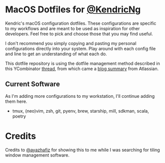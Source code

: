 # MacOS Dotfiles for [@KendricNg](https://twitter.com/kendricng)

Kendric's macOS configuration dotfiles. These configurations are specific to my workflows and are meant to be used as inspiration for other developers. Feel free to pick and choose those that you may find useful.

I don't recommend you simply copying and pasting my personal configurations directly into your system. Play around with each config file and line to get an understanding of what each do.

This dotfile repository is using the dotfile management method described in this YCombinator [thread](https://news.ycombinator.com/item?id=11071754), from which came a [blog summary](https://www.atlassian.com/git/tutorials/dotfiles#installing-git-lfs) from Atlassian.

## Current Software

As I'm adding more configurations to my workstation, I'll continue adding them here.

- tmux, (neo)vim, zsh, git, pyenv, brew, starship, mill, sdkman, scala, poetry

# Credits

Credits to [@ayazhafiz](https://github.com/ayazhafiz/hmcd) for showing this to me while I was searching for tiling window management software.
